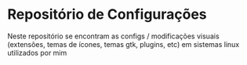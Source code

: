 # Repositório de Configurações

Neste repositório se encontram as configs / modificações visuais (extensões, temas de ícones, temas gtk, plugins, etc) em sistemas linux utilizados por mim 
